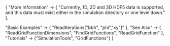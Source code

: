 {
  "More Information" ->
   {
    "Currently, 1D, 2D and 3D HDF5 data is supported, and this data must exist either in the simulation directory or one level down."
   },

  "Basic Examples" -> {
    "ReadIterations[\"bbh\", \"phi\",\"xy\"]"
    },
  "See Also" -> {
    "ReadGridFunctionDimensions", "FindGridFunctions", "ReadGridFunction"
   },
  "Tutorials" -> {"SimulationTools", "GridFunctions"}
}

